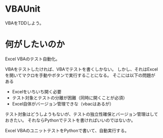 # VBAUnit
VBAをTDDしよう。

# 何がしたいのか
Excel VBAのテスト自動化。

VBAをテストしたければ、VBAでテストを書くしかない。
しかし、それはExcelを開いてマクロを手動やボタンで実行することになる。
そこには以下の問題がある

* Excelをいちいち開く必要
* テスト対象とテストの分離が困難（同時に開くことが必須）
* Excel自体がバージョン管理できな（vbacはあるが）

テスト対象はどうしようもないが、テストの独立性確保とバージョン管理はしておきたい。
それならPythonでテストを書ければいいのではないか。

Excel VBAのユニットテストをPythonで書いて、自動実行する。
